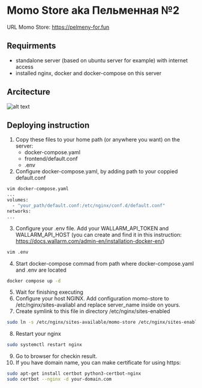 # Momo Store aka Пельменная №2

URL Momo Store: https://pelmeny-for.fun

## Requirments
- standalone server (based on ubuntu server for example) with internet access
- installed nginx, docker and docker-compose on this server

## Arcitecture
![alt text]([https://storage.yandexcloud.net/momo-store-wallarm/architecture.png](https://storage.yandexcloud.net/momo-store-wallarm/architectire.jpg))

## Deploying instruction
1. Copy these files to your home path (or anywhere you want) on the server:
   - docker-compose.yaml
   - frontend/default.conf
   - .env
2. Configure docker-compose.yaml, by adding path to your coppied default.conf
```bash
vim docker-compose.yaml
...
volumes:
  - "your_path/default.conf:/etc/nginx/conf.d/default.conf"
networks:
...
```
3. Configure your .env file. Add your WALLARM_API_TOKEN and WALLARM_API_HOST (you can create and find it in this instruction: https://docs.wallarm.com/admin-en/installation-docker-en/)
```bash
vim .env
```
4. Start docker-compose commad from path where docker-compose.yaml and .env are located
```bash
docker compose up -d
```
5. Wait for finishing executing
6. Configure your host NGINX. Add configuration momo-store to /etc/nginx/sites-avaliabl and replace server_name inside on yours. 
7. Create symlink to this file in directory /etc/nginx/sites-enabled
```bash
sudo ln -s /etc/nginx/sites-available/momo-store /etc/nginx/sites-enabled/
```
8. Restart your nginx
```bash
sudo systemctl restart nginx
```
9. Go to browser for checkin result.
10. If you have domain name, you can make certificate for using https:
```bash
sudo apt-get install certbot python3-certbot-nginx
sudo certbot --nginx -d your-domain.com
```
